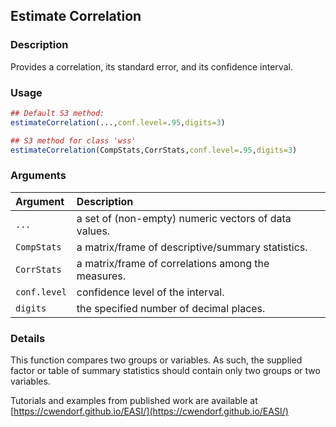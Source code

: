 ## Estimate Correlation

### Description

Provides a correlation, its standard error, and its confidence interval.

### Usage

```r
## Default S3 method:
estimateCorrelation(...,conf.level=.95,digits=3)

## S3 method for class 'wss'
estimateCorrelation(CompStats,CorrStats,conf.level=.95,digits=3)
```

### Arguments

Argument | Description
:-- | :--
```...``` | a set of (non-empty) numeric vectors of data values.
```CompStats``` | a matrix/frame of descriptive/summary statistics.
```CorrStats``` | a matrix/frame of correlations among the measures.
```conf.level``` | confidence level of the interval.
```digits``` | the specified number of decimal places.

### Details

This function compares two groups or variables. As such, the supplied factor or table of summary statistics should contain only two groups or two variables.

Tutorials and examples from published work are available at [https://cwendorf.github.io/EASI/](https://cwendorf.github.io/EASI/) 
